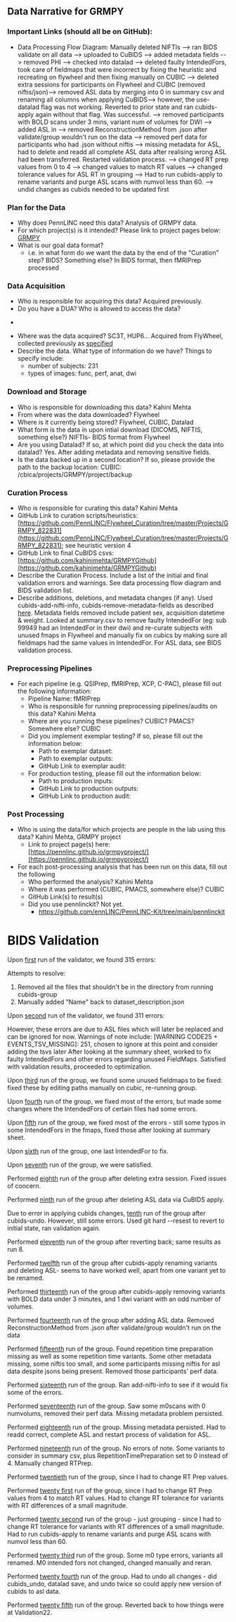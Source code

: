 ## Data Narrative for GRMPY

### Important Links (should all be on GitHub):
* Data Processing Flow Diagram:
Manually deleted NIFTIs --> ran BIDS validate on all data --> uploaded to CuBIDS --> added metadata fields --> removed PHI --> checked into datalad --> deleted faulty IntendedFors, took care of fieldmaps that were incorrect by fixing the heuristic and recreating on flywheel and then fixing manually on CUBIC --> deleted extra sessions for participants on Flywheel and CUBIC (removed niftis/json)--> removed ASL data by merging into 0 in summary csv and renaming all columns when applying CuBIDS--> however, the use-datalad flag was not working. Reverted to prior state and ran cubids-apply again without that flag. Was successful. -->  removed participants with BOLD scans under 3 mins, variant num of volumes for DWI --> added ASL in --> removed ReconstructionMethod from .json after validate/group wouldn't run on the data --> removed perf data for participants who had .json without niftis --> missing metadata for ASL, had to delete and readd all complete ASL data after realising wrong ASL had been transferred. Restarted validation process. --> changed RT prep values from 0 to 4 --> changed values to match RT values --> changed tolerance values for ASL RT in grouping --> Had to run cubids-apply to rename variants and purge ASL scans with numvol less than 60. --> undid changes as cubids needed to be updated first


   
### Plan for the Data 

* Why does PennLINC need this data?
Analysis of GRMPY data. 
* For which project(s) is it intended? Please link to project pages below:
[GRMPY](https://pennlinc.github.io/grmpyproject/)
* What is our goal data format?
   * i.e. in what form do we want the data by the end of the "Curation" step? BIDS? Something else? 
   In BIDS format, then fMRIPrep processed


### Data Acquisition

* Who is responsible for acquiring this data?
 Acquired previously. 
* Do you have a DUA? Who is allowed to access the data?
-
* Where was the data acquired? 
SC3T, HUP6... Acquired from FlyWheel, collected previously as [specified](https://pennlinc.github.io/grmpyproject/)
* Describe the data. What type of information do we have? Things to specify include:
   - number of subjects: 231
   - types of images: func, perf, anat, dwi

### Download and Storage 

* Who is responsible for downloading this data?
Kahini Mehta
* From where was the data downloaded?
Flywheel
* Where is it currently being stored?
Flywheel, CUBIC, Datalad
* What form is the data in upon intial download (DICOMS, NIFTIS, something else?)
NIFTIs- BIDS format from Flywheel
* Are you using Datalad? If so, at which point did you check the data into datalad?
Yes. After adding metadata and removing sensitive fields. 
* Is the data backed up in a second location? If so, please provide the path to the backup location:
CUBIC: /cbica/projects/GRMPY/project/backup


### Curation Process

* Who is responsible for curating this data?
Kahini Mehta
* GitHub Link to curation scripts/heuristics: 
[https://github.com/PennLINC/Flywheel_Curation/tree/master/Projects/GRMPY_822831](https://github.com/PennLINC/Flywheel_Curation/tree/master/Projects/GRMPY_822831); see heuristic version 4
* GitHub Link to final CuBIDS csvs: [https://github.com/kahinimehta/GRMPYGithub](https://github.com/kahinimehta/GRMPYGithub)
* Describe the Curation Process. Include a list of the initial and final validation errors and warnings.
See data processing flow diagram and BIDS validation list. 
* Describe additions, deletions, and metadata changes (if any).
Used cubids-add-nifti-info, cubids-remove-metadata-fields as described [here](https://pennlinc.github.io/docs/TheWay/CuratingBIDSonDisk/). Metadata fields removed include patient sex, acquisition datetime & weight. Looked at summary.csv to remove faulty IntendedFor (eg: sub 99949 had an IntendedFor in their dwi) and re-curate subjects with unused fmaps in Flywheel and manually fix on cubics by making sure all fieldmaps had the same values in IntendedFor. For ASL data, see BIDS validation process.

### Preprocessing Pipelines 
* For each pipeline (e.g. QSIPrep, fMRIPrep, XCP, C-PAC), please fill out the following information:
   * Pipeline Name: fMRIPrep
   * Who is responsible for running preprocessing pipelines/audits on this data?
   Kahini Mehta
   * Where are you running these pipelines? CUBIC? PMACS? Somewhere else?
   CUBIC
   * Did you implement exemplar testing? If so, please fill out the information below:
      * Path to exemplar dataset:
      * Path to exemplar outputs:
      * GitHub Link to exemplar audit:
    * For production testing, please fill out the information below:
      * Path to production inputs:
      * GitHub Link to production outputs:
      * GitHub Link to production audit: 

### Post Processing 

* Who is using the data/for which projects are people in the lab using this data?
Kahini Mehta, GRMPY project
   * Link to project page(s) here: [https://pennlinc.github.io/grmpyproject/](https://pennlinc.github.io/grmpyproject/)
* For each post-processing analysis that has been run on this data, fill out the following
   * Who performed the analysis?
   Kahini Mehta
   * Where it was performed (CUBIC, PMACS, somewhere else)?
   CUBIC
   * GitHub Link(s) to result(s)
   * Did you use pennlinckit?  Not yet.
      * https://github.com/ennLINC/PennLINC-Kit/tree/main/pennlinckit  



# BIDS Validation

Upon [first](https://github.com/kahinimehta/GRMPYGithub/blob/main/Validation1/GRMPY-validation.csv) run of the validator, we found 315 errors:

[ERROR CODE1 + Naming Issue]: 314
[ERROR CODE55 + JSON file incorrectly formatted]: 1

Attempts to resolve: 
1. Removed all the files that shouldn't be in the directory from running cubids-group
2. Manually added "Name" back to dataset_description.json

Upon [second](https://github.com/kahinimehta/GRMPYGithub/blob/main/Validation2/GRMPY-validation.csv) run of the validator, we found 311 errors:

[ERROR CODE1 + Naming Issue]: 311
However, these errors are due to ASL files which will later be replaced and can be ignored for now. Warnings of note include: 
[WARNING CODE25 + EVENTS_TSV_MISSING]: 251, chosen to ignore at this point and consider adding the tsvs later
After looking at the summary sheet, worked to fix faulty IntendedFors and other errors regarding unused FieldMaps. Satisfied with validation results, proceeded to optimization. 

Upon [third](https://github.com/kahinimehta/GRMPYGithub/blob/main/Validation3) run of the group, we found some unused fieldmaps to be fixed: fixed these by editing paths manually on cubic, re-running group. 

Upon [fourth](https://github.com/kahinimehta/GRMPYGithub/blob/main/Validation4) run of the group, we fixed most of the errors, but made some changes where the IntendedFors of certain files had some errors. 

Upon [fifth](https://github.com/kahinimehta/GRMPYGithub/blob/main/Validation5/GRMPY-validation.csv) run of the group, we fixed most of the errors - still some typos in some IntendedFors in the fmaps, fixed those after looking at summary sheet. 

Upon [sixth](https://github.com/kahinimehta/GRMPYGithub/blob/main/Validation6/GRMPY-validation.csv) run of the group, one last IntendedFor to fix.  

Upon [seventh](https://github.com/kahinimehta/GRMPYGithub/blob/main/Validation7/GRMPY-validation.csv) run of the group, we were satisfied. 

Performed [eighth](https://github.com/kahinimehta/GRMPYGithub/blob/main/Validation8/GRMPY-validation.csv) run of the group after deleting extra session. Fixed issues of concern. 

Performed [ninth](https://github.com/kahinimehta/GRMPYGithub/blob/main/Validation9/GRMPY-validation.csv) run of the group after deleting ASL data via CuBIDS apply. 

Due to error in applying cubids changes, [tenth](https://github.com/kahinimehta/GRMPYGithub/blob/main/Validation10/GRMPY-validation.csv) run of the group after cubids-undo. However, still some errors. Used git hard --resest to revert to initial state, ran validation again. 

Performed [eleventh](https://github.com/kahinimehta/GRMPYGithub/blob/main/Validation11/GRMPY-validation.csv) run of the group after reverting back; same results as run 8. 

Performed [twelfth](https://github.com/kahinimehta/GRMPYGithub/blob/main/Validation12/GRMPY-validation.csv) run of the group after cubids-apply renaming variants and deleting ASL- seems to have worked well, apart from one variant yet to be renamed. 

Performed [thirteenth](https://github.com/kahinimehta/GRMPYGithub/blob/main/Validation13/GRMPY-validation.csv) run of the group after cubids-apply removing variants with BOLD data under 3 minutes, and 1 dwi variant with an odd number of volumes. 

Performed [fourteenth](https://github.com/kahinimehta/GRMPYGithub/blob/main/Validation14/GRMPY-validation.csv) run of the group after adding ASL data. Removed ReconstructionMethod from .json after validate/group wouldn't run on the data

Performed [fifteenth](https://github.com/kahinimehta/GRMPYGithub/blob/main/Validation15/GRMPY-validation.csv) run of the group. Found repetition time preparation missing as well as some repetition time variants. Some other metadata missing, some niftis too small, and some participants missing niftis for asl data despite jsons being present. Removed those participants' perf data. 

Performed [sixteenth](https://github.com/kahinimehta/GRMPYGithub/blob/main/Validation16/GRMPY-validation.csv) run of the group. Ran add-nifti-info to see if it would fix some of the errors. 

Performed [seventeenth](https://github.com/kahinimehta/GRMPYGithub/blob/main/Validation17/GRMPY-validation.csv) run of the group. Saw some m0scans with 0 numvolums, removed their perf data. Missing metadata problem persisted. 

Performed [eighteenth](https://github.com/kahinimehta/GRMPYGithub/blob/main/Validation18/GRMPY-validation.csv) run of the group. Missing metadata persisted. Had to readd correct, complete ASL and restart process of validation for ASL. 

Performed [nineteenth](https://github.com/kahinimehta/GRMPYGithub/blob/main/Validation19/GRMPY-validation.csv) run of the group. No errors of note. Some variants to consider in summary csv, plus RepetitionTimePreparation set to 0 instead of 4. Manually changed RTPrep. 

Performed [twentieth](https://github.com/kahinimehta/GRMPYGithub/blob/main/Validation20/GRMPY-validation.csv) run of the group, since I had to change RT Prep values. 

Performed [twenty first](https://github.com/kahinimehta/GRMPYGithub/blob/main/Validation21/GRMPY-validation.csv) run of the group, since I had to change RT Prep values from 4 to match RT values. Had to change RT tolerance for variants with RT differences of a small magnitude. 

Performed [twenty second](https://github.com/kahinimehta/GRMPYGithub/blob/main/Validation22) run of the group - just grouping - since I had to change RT tolerance for variants with RT differences of a small magnitude. Had to run cubids-apply to rename variants and purge ASL scans with numvol less than 60.

Performed [twenty third](https://github.com/kahinimehta/GRMPYGithub/blob/main/Validation23) run of the group. Some m0 type errors, variants all renamed. M0 intended fors not changed, changed manually and reran. 

Performed [twenty fourth](https://github.com/kahinimehta/GRMPYGithub/blob/main/Validation24) run of the group. Had to undo all changes - did cubids_undo, datalad save, and undo twice so could apply new version of cubids to asl data.

Performed [twenty fifth](https://github.com/kahinimehta/GRMPYGithub/blob/main/Validation25) run of the group. Reverted back to how things were at Validation22.